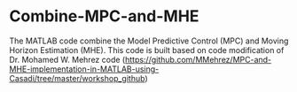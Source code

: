 # Combine-MPC-and-MHE
The MATLAB code combine the Model Predictive Control (MPC) and Moving Horizon Estimation (MHE).
This code is built based on code modification of Dr. Mohamed W. Mehrez code (https://github.com/MMehrez/MPC-and-MHE-implementation-in-MATLAB-using-Casadi/tree/master/workshop_github)
